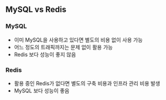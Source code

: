 ## MySQL vs Redis

### MySQL
- 이미 MySQL을 사용하고 있다면 별도의 비용 없이 사용 가능
- 어느 정도의 트래픽까지는 문제 없이 활용 가능
- Redis 보다 성능이 좋지 않음

### Redis
- 활용 중인 Redis가 없다면 별도의 구축 비용과 인프라 관리 비용 발생
- MySQL 보다 성능이 좋음
